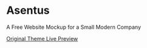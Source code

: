 # Asentus
A Free Website Mockup for a Small Modern Company

[Original Theme Live Preview](https://preview.keenthemes.com/asentus/?_ga=2.55118507.1867303317.1635955227-138956333.1635955227)
